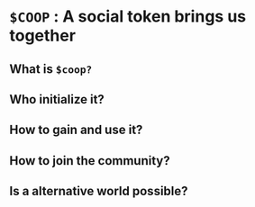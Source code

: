 # ```$COOP``` : A social token brings us together

## What is ```$coop?```
## Who initialize it?
## How to gain and use it?
## How to join the community?
## Is a alternative world possible? 
